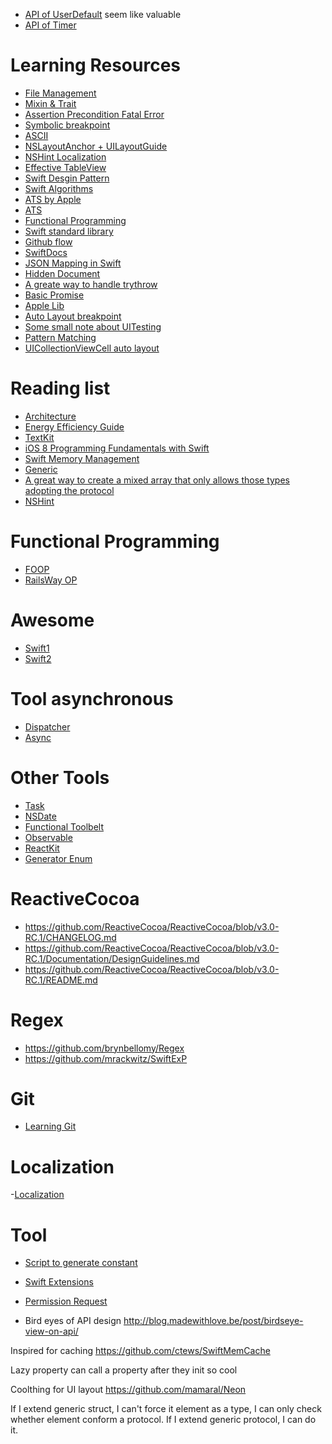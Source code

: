 - [API of UserDefault](https://github.com/radex/SwiftyUserDefaults) seem like valuable
- [API of Timer](https://github.com/radex/SwiftyTimer)

# Learning Resources
- [File Management](https://developer.apple.com/library/ios/documentation/FileManagement/Conceptual/FileSystemProgrammingGuide/AccessingFilesandDirectories/AccessingFilesandDirectories.html)
- [Mixin & Trait](http://matthijshollemans.com/2015/07/22/mixins-and-traits-in-swift-2/)
- [Assertion Precondition Fatal Error](http://blog.krzyzanowskim.com/2015/03/09/swift-asserts-the-missing-manual/)
- [Symbolic breakpoint](http://merowing.info/2015/12/little-things-that-can-make-your-life-easier-in-2016/)
- [ASCII](http://asciiwwdc.com/)
- [NSLayoutAnchor + UILayoutGuide](https://developer.apple.com/library/prerelease/ios/documentation/AppKit/Reference/NSLayoutAnchor_ClassReference/index.html#//apple_ref/occ/instm/NSLayoutAnchor/constraintEqualToAnchor:constant:)
- [NSHint Localization](http://nshint.io/blog/2015/09/02/autolayout-and-nslocalizedstring/)
- [Effective TableView](https://medium.com/ios-os-x-development/perfect-smooth-scrolling-in-uitableviews-fd609d5275a5)
- [Swift Desgin Pattern](https://github.com/ochococo/Design-Patterns-In-Swift)
- [Swift Algorithms](http://shop.waynewbishop.com/pages/participate)
- [ATS by Apple](https://developer.apple.com/library/prerelease/ios/technotes/App-Transport-Security-Technote/)
- [ATS](http://ste.vn/2015/06/10/configuring-app-transport-security-ios-9-osx-10-11/)
- [Functional Programming](http://www.mokacoding.com/blog/functor-applicative-monads-in-pictures/)
- [Swift standard library](https://developer.apple.com/library/prerelease/ios/documentation/General/Reference/SwiftStandardLibraryReference/index.html#//apple_ref/doc/uid/TP40014608)
- [Github flow](https://guides.github.com/introduction/flow/)
- [SwiftDocs](http://swiftdoc.org/)
- [JSON Mapping in Swift](http://blog.scottlogic.com/2015/03/09/json-in-swift.html)
- [Hidden Document](http://mislav.uniqpath.com/2014/02/hidden-documentation/)
- [A greate way to handle trythrow](http://owensd.io/2015/07/07/failable-init-vs-throws.html)
- [Basic Promise](http://owensd.io/2015/02/20/basic-promise-model.html)
- [Apple Lib](https://developer.apple.com/library/prerelease/ios/navigation/)
- [Auto Layout breakpoint](http://nshint.io/blog/2015/08/17/autolayout-breakpoints/)
- [Some small note about UITesting](http://masilotti.com/ui-testing-xcode-7/)
- [Pattern Matching](http://appventure.me/2015/08/20/swift-pattern-matching-in-detail/)
- [UICollectionViewCell auto layout](http://corsarus.com/2015/collection-view-with-self-sizing-cells/)
# Reading list
- [Architecture](http://owensd.io/2015/07/07/failable-init-vs-throws.html)
- [Energy Efficiency Guide](https://developer.apple.com/library/prerelease/ios/documentation/Performance/Conceptual/EnergyGuide-iOS/index.html)
- [TextKit](http://www.raywenderlich.com/77092/text-kit-tutorial-swift)
- [iOS 8 Programming Fundamentals with Swift](http://www.apeth.com/swiftBook/)
- [Swift Memory Management](https://medium.com/hacking-ios/memory-management-in-swift-principles-prevention-and-cures-31116ae0834f)
- [Generic](http://ericasadun.com/2015/07/31/genericizing-code/?utm_campaign=This%2BWeek%2Bin%2BSwift&utm_medium=web&utm_source=This_Week_in_Swift_47)
- [A great way to create a mixed array that only allows those types adopting the protocol](http://sketchytech.blogspot.com/2014/08/swift-anyobject-is-not-your-only-option.html)
- [NSHint](http://nshint.io/)

# Functional Programming
- [FOOP](https://realm.io/news/altconf-saul-mora-object-orientated-functional-programming/)
- [RailsWay OP](http://fsharpforfunandprofit.com/posts/recipe-part2/)

# Awesome
- [Swift1](https://swift.zeef.com/robin.eggenkamp)
- [Swift2](https://github.com/matteocrippa/awesome-swift)

# Tool asynchronous
- [Dispatcher](https://github.com/aleclarson/dispatcher/wiki/Queue)
- [Async](https://github.com/duemunk/Async)

# Other Tools
- [Task](https://github.com/icanzilb/TaskQueue)
- [NSDate](https://github.com/malcommac/SwiftDate)
- [Functional Toolbelt](https://github.com/ankurp/Dollar.swift)
- [Observable](https://github.com/slazyk/Observable-Swift)
- [ReactKit](https://github.com/ReactKit/ReactKit)
- [Generator Enum](https://github.com/AliSoftware/SwiftGen)

# ReactiveCocoa
- https://github.com/ReactiveCocoa/ReactiveCocoa/blob/v3.0-RC.1/CHANGELOG.md
- https://github.com/ReactiveCocoa/ReactiveCocoa/blob/v3.0-RC.1/Documentation/DesignGuidelines.md
- https://github.com/ReactiveCocoa/ReactiveCocoa/blob/v3.0-RC.1/README.md

# Regex
- https://github.com/brynbellomy/Regex
- https://github.com/mrackwitz/SwiftExP

# Git
- [Learning Git](http://pcottle.github.io/learnGitBranching/)

# Localization
-[Localization](https://github.com/tomkowz/Swifternalization)

# Tool
- [Script to generate constant](https://github.com/AliSoftware/SwiftGen)
- [Swift Extensions](https://github.com/pNre/ExSwift)

- [Permission Request](https://github.com/nickoneill/PermissionScope)

- Bird eyes of API design http://blog.madewithlove.be/post/birdseye-view-on-api/

Inspired for caching
https://github.com/ctews/SwiftMemCache

Lazy property can call a property after they init so cool

Coolthing for UI layout https://github.com/mamaral/Neon

If I extend generic struct, I can't force it element as a type, I can only check whether element conform a protocol.
If I extend generic protocol, I can do it.
